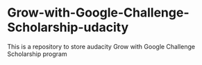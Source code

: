 # Grow-with-Google-Challenge-Scholarship-udacity
This is a repository to store audacity Grow with Google Challenge Scholarship program 
